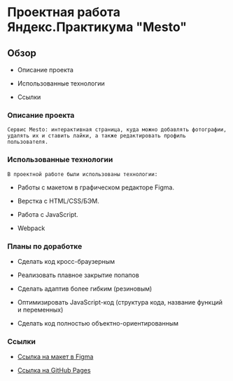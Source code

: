 # Проектная работа Яндекс.Практикума "Mesto"

## Обзор

* Описание проекта

* Использованные технологии

* Ссылки

### **Описание проекта**

    Cервис Mesto: интерактивная страница, куда можно добавлять фотографии, удалять их и ставить лайки, а также редактировать профиль пользователя.

### **Использованные технологии**

    В проектной работе были использованы технологии:

* Работы с макетом в графическом редакторе Figma.

* Верстка с HTML/CSS/БЭМ.

* Работа с JavaScript.

* Webpack

### **Планы по доработке**

* Сделать код кросс-браузерным

* Реализовать плавное закрытие попапов

* Сделать адаптив более гибким (резиновым)

* Оптимизировать JavaScript-код (структура кода, название функций и переменных)

* Сделать код полностью объектно-ориентированным 

### **Ссылки**

* [Ссылка на макет в Figma](https://www.figma.com/file/bjyvbKKJN2naO0ucURl2Z0/JavaScript.-Sprint-5?node-id=0%3A1)

* [Ссылка на GitHub Pages](https://beotrix3.github.io/mesto)
